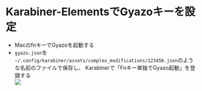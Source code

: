 <h1>Karabiner-ElementsでGyazoキーを設定</h1>

<ul>
  <li>MacのfnキーでGyazoを起動する</li>
  <li><code>gyazo.json</code>を<code>~/.config/karabiner/assets/complex_modifications/123456.json</code>のような名前のファイルで保存し、
    Karabinerで「Fnキー単独でGyazo起動」を登録する
    <br>
    <img src="https://gyazo.com/77eda57c2fdb67f7b98ae97501831bc9.png">
</ul>
